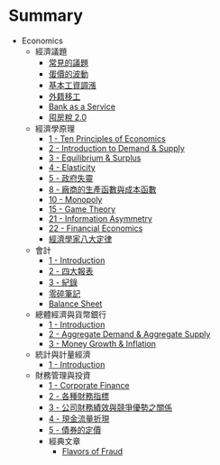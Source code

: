 # Summary

- Economics
  - 經濟議題
    - [常見的議題](<././經濟議題/常見的議題.md>)
    - [蛋價的波動](<././經濟議題/蛋價的波動.md>)
    - [基本工資調漲](<././經濟議題/基本工資調漲.md>)
    - [外籍移工](<././經濟議題/外籍移工.md>)
    - [Bank as a Service](<././經濟議題/Bank as a Service.md>)
    - [囤房稅 2.0](<././經濟議題/囤房稅 2.0.md>)
  - 經濟學原理
    - [1 - Ten Principles of Economics](<././經濟學原理/1 - Ten Principles of Economics.md>)
    - [2 - Introduction to Demand & Supply](<././經濟學原理/2 - Introduction to Demand & Supply.md>)
    - [3 - Equilibrium & Surplus](<././經濟學原理/3 - Equilibrium & Surplus.md>)
    - [4 - Elasticity](<././經濟學原理/4 - Elasticity.md>)
    - [5 - 政府失靈](<././經濟學原理/5 - 政府失靈.md>)
    - [8 - 廠商的生產函數與成本函數](<././經濟學原理/8 - 廠商的生產函數與成本函數.md>)
    - [10 - Monopoly](<././經濟學原理/10 - Monopoly.md>)
    - [15 - Game Theory](<././經濟學原理/15 - Game Theory.md>)
    - [21 - Information Asymmetry](<././經濟學原理/21 - Information Asymmetry.md>)
    - [22 - Financial Economics](<././經濟學原理/22 - Financial Economics.md>)
    - [經濟學家八大定律](<././經濟學原理/經濟學家八大定律.md>)
  - 會計
    - [1 - Introduction](<././會計/1 - Introduction.md>)
    - [2 - 四大報表](<././會計/2 - 四大報表.md>)
    - [3 - 紀錄](<././會計/3 - 紀錄.md>)
    - [零碎筆記](<././會計/零碎筆記.md>)
    - [Balance Sheet](<././會計/Balance Sheet.md>)
  - 總體經濟與貨幣銀行
    - [1 - Introduction](<././總體經濟與貨幣銀行/1 - Introduction.md>)
    - [2 - Aggregate Demand & Aggregate Supply](<././總體經濟與貨幣銀行/2 - Aggregate Demand & Aggregate Supply.md>)
    - [3 - Money Growth & Inflation](<././總體經濟與貨幣銀行/3 - Money Growth & Inflation.md>)
  - 統計與計量經濟
    - [1 - Introduction](<././統計與計量經濟/1 - Introduction.md>)
  - 財務管理與投資
    - [1 - Corporate Finance](<././財務管理與投資/1 - Corporate Finance.md>)
    - [2 - 各種財務指標](<././財務管理與投資/2 - 各種財務指標.md>)
    - [3 - 公司財務績效與競爭優勢之關係](<././財務管理與投資/3 - 公司財務績效與競爭優勢之關係.md>)
    - [4 - 現金流量折現](<././財務管理與投資/4 - 現金流量折現.md>)
    - [5 - 債券的定價](<././財務管理與投資/5 - 債券的定價.md>)
    - 經典文章
      - [Flavors of Fraud](<././財務管理與投資/經典文章/Flavors of Fraud.md>)
